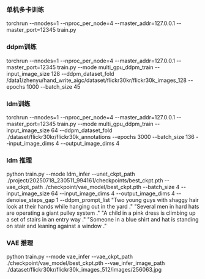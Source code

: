 ### 单机多卡训练

torchrun --nnodes=1 --nproc_per_node=4 --master_addr=127.0.0.1 --master_port=12345 train.py

### ddpm训练

torchrun --nnodes=1 --nproc_per_node=4 --master_addr=127.0.0.1 --master_port=12345 train.py --mode multi_gpu_ddpm_train --input_image_size 128 --ddpm_dataset_fold /data1/zhenyu/hand_write_aigc/dataset/flickr30kr/flickr30k_images_128 --epochs 1000 --batch_size 45

### ldm训练

torchrun --nnodes=1 --nproc_per_node=4 --master_addr=127.0.0.1 --master_port=12345 train.py --mode multi_gpu_ddpm_train --input_image_size 64 --ddpm_dataset_fold ./dataset/flickr30kr/flickr30k_annotations --epochs 3000 --batch_size 136 --input_image_dims 4 --output_image_dims 4

### ldm 推理

python train.py --mode ldm_infer --unet_ckpt_path ./project/20250718_230511_994161/checkpoints/best_ckpt.pth --vae_ckpt_path ./checkpoint/vae_model/best_ckpt.pth --batch_size 4 --input_image_size 64 --input_image_dims 4 --output_image_dims 4 --denoise_steps_gap 1 --ddpm_prompt_list "Two young guys with shaggy hair look at their hands while hanging out in the yard ." "Several men in hard hats are operating a giant pulley system ." "A child in a pink dress is climbing up a set of stairs in an entry way ." "Someone in a blue shirt and hat is standing on stair and leaning against a window ."

### VAE 推理

python train.py --mode vae_infer --vae_ckpt_path ./checkpoint/vae_model/best_ckpt.pth --vae_infer_image_path ./dataset/flickr30kr/flickr30k_images_512/images/256063.jpg
